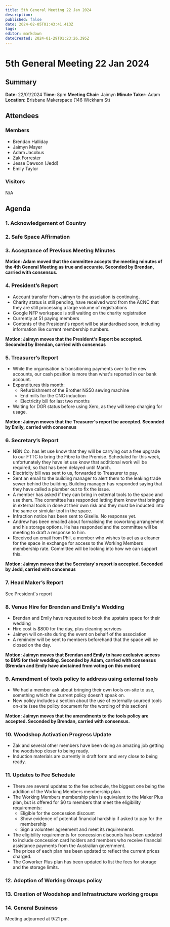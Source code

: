 ```yaml
---
title: 5th General Meeting 22 Jan 2024
description: 
published: false
date: 2024-02-05T01:43:41.413Z
tags: 
editor: markdown
dateCreated: 2024-01-29T01:23:26.395Z
---
```


# 5th General Meeting 22 Jan 2024
## Summary
**Date:** 22/01/2024 
**Time:** 8pm
**Meeting Chair:** Jaimyn
**Minute Taker:** Adam
**Location:** Brisbane Makerspace (146 Wickham St)

## Attendees
### Members

- Brendan Halliday
- Jaimyn Mayer
- Adam Jacobus
- Zak Forrester
- Jesse Dawson (Jedd)
- Emily Taylor

### Visitors

N/A

## Agenda

### 1. Acknowledgement of Country

### 2. Safe Space Affirmation

### 3. Acceptance of Previous Meeting Minutes

**Motion: Adam moved that the committee accepts the meeting minutes of the 4th General Meeting as true and accurate. Seconded by Brendan, carried with consensus.**

### 4. President’s Report

- Account transfer from Jaimyn to the assciation is continuing.
- Charity status is still pending, have received word from the ACNC that they are still processing a large volume of registrations
- Google NFP workspace is still waiting on the charity registration
- Currently at 51 paying members
- Contents of the President's report will be standardised soon, including information like current membership numbers.

**Motion: Jaimyn moves that the President's Report be accepted. Seconded by Brendan, carried with consensus**

### 5. Treasurer’s Report

- While the organisation is transitioning payments over to the new accounts, our cash position is more than what's reported in our bank account.
- Expenditures this month:
	- Refurbishment of the Brother NS50 sewing machine
  - End mills for the CNC induction
  - Electricity bill for last two months
- Waiting for DGR status before using Xero, as they will keep charging for usage.

**Motion: Jaimyn moves that the Treasurer's report be accepted. Seconded by Emily, carried with consensus**

### 6. Secretary’s Report

- NBN Co. has let use know that they will be carrying out a free upgrade to our FTTC to bring the Fibre to the Premise. Scheduled for this week, unfortunately they have let use know that additional work will be required, so that has been delayed until March.
- Electricity bill was sent to us, forwarded to Treasurer to pay.
- Sent an email to the building manager to alert them to the leaking trade sewer behind the building. Building manager has responded saying that they have called a plumber out to fix the issue.
- A member has asked if they can bring in external tools to the space and use them. The committee has responded letting them know that bringing in external tools in done at their own risk and they must be inducted into the same or simiular tool in the space.
- Infraction notice has been sent to Giselle. No response yet.
- Andrew has been emailed about formalising the coworking arrangement and his storage options. He has responded and the committee will be meeting to draft a response to him.
- Received an email from Phil, a member who wishes to act as a cleaner for the space in exchange for access to the Working Members membership rate. Committee will be looking into how we can support this.
  
**Motion: Jaimyn moves that the Secretary's report is accepted. Seconded by Jedd, carried with concensus**

### 7. Head Maker’s Report

See President's report

### 8. Venue Hire for Brendan and Emily's Wedding

- Brendan and Emily have requested to book the upstairs space for their wedding
- Hire cost is $800 for the day, plus cleaning services
- Jaimyn will on-site during the event on behalf of the association
- A reminder will be sent to members beforehand that the space will be closed on the day.

**Motion: Jaimyn moves that Brendan and Emily to have exclusive access to BMS for their wedding. Seconded by Adam, carried with consensus (Brendan and Emily have abstained from voting on this motion)**

### 9. Amendment of tools policy to address using external tools

- We had a member ask about bringing their own tools on-site to use, something which the current policy doesn't speak on.
- New policy includes a section about the use of externally sourced tools on-site (see the policy document for the wording of this section)

**Motion: Jaimyn moves that the amendments to the tools policy are accepted. Seconded by Brendan, carried with consensus.**

### 10. Woodshop Activation Progress Update

- Zak and several other members have been doing an amazing job getting the woodshop closer to being ready.
- Induction materials are currently in draft form and very close to being ready.

### 11. Updates to Fee Schedule

- There are several updates to the fee schedule, the biggest one being the addition of the Working Members membership plan.
- The Working Members membership plan is equivalent to the Maker Plus plan, but is offered for $0 to members that meet the eligibility requirements:
  - Eligible for the concession discount
  - Show evidence of potential financial hardship if asked to pay for the membership
  - Sign a volunteer agreement and meet its requirements
- The eligibility requirements for concession discounts has been updated to include concession card holders and members who receive financial assistance payments from the Australian government.
- The prices of each plan has been updated to reflect the current prices charged.
- The Coworker Plus plan has been updated to list the fees for storage and the storage limits.

### 12. Adoption of Working Groups policy
### 13. Creation of Woodshop and Infrastructure working groups
### 14. General Business

Meeting adjourned at 9:21 pm.